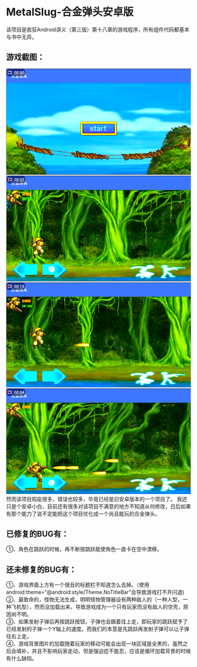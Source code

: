 # MetalSlug-合金弹头安卓版
该项目是疯狂Android讲义（第三版）第十八章的游戏程序，所有组件代码都基本与书中无异。
## 游戏截图：
![](https://github.com/Serene-Seven/MetalSlug/raw/master/Screenshots/1.png)
![](https://github.com/Serene-Seven/MetalSlug/raw/master/Screenshots/2.png)
![](https://github.com/Serene-Seven/MetalSlug/raw/master/Screenshots/4.png)
![](https://github.com/Serene-Seven/MetalSlug/raw/master/Screenshots/3.png)
然而该项目瑕疵很多，错误也较多，毕竟已经是旧安卓版本的一个项目了。
我还只是个安卓小白，目前还有很多对该项目不满意的地方不知道从何修改，日后如果有那个能力了说不定能把这个项目优化成一个尚且能玩的合金弹头。
## 已修复的BUG有：
①、角色在跳跃的时候，再不断按跳跃能使角色一直卡在空中漂移。
## 还未修复的BUG有：
①、游戏界面上方有一个很丑的标题栏不知道怎么去掉。（使用android:theme="@android:style/Theme.NoTitleBar"会导致游戏打不开闪退)  
②、最致命的，怪物无法生成，明明怪物管理器设有两种敌人的（一种人型，一种飞机型），然而没加载出来，导致游戏成为一个只有玩家而没有敌人的空壳，原因尚不明。  
③、如果发射子弹后再按跳跃按钮，子弹也会跟着往上走，即玩家的跳跃赋予了已经发射的子弹一个Y轴上的速度。而我们的本意是先跳跃再发射子弹可以让子弹往右上走。  
④、游戏背景图片的加载随着玩家的移动可能会出现一块区域是全黑的，虽然之后会填补，并且不影响玩家走动，但是强迫症不能忍，应该是循环加载背景的时候有什么缺陷。
